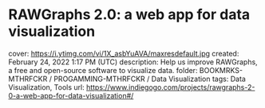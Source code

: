 # RAWGraphs 2.0: a web app for data visualization

cover: https://i.ytimg.com/vi/1X_asbYuAVA/maxresdefault.jpg
created: February 24, 2022 1:17 PM (UTC)
description: Help us improve RAWGraphs, a free and open-source software to visualize data.
folder: BOOKMRKS-MTHRFCKR / PROGAMMING-MTHRFCKR / Data Visualization
tags: Data Visualization, Tools
url: https://www.indiegogo.com/projects/rawgraphs-2-0-a-web-app-for-data-visualization#/